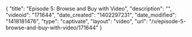 {
    "title": "Episode 5: Browse and Buy with Video",
    "description": "",
    "videoid": "171644",
    "date_created": "1402297231",
    "date_modified": "1418181476",
    "type": "captivate",
    "layout": "video",
    "url": "\/v\/episode-5-browse-and-buy-with-video\/171644"
}